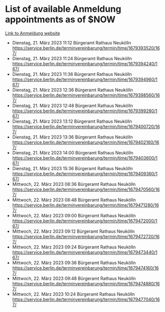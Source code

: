 # List of available Anmeldung appointments as of $NOW
[Link to Anmeldung website](https://service.berlin.de/terminvereinbarung/termin/tag.php?termin=1&anliegen[]=120686&dienstleisterlist=122210,122217,327316,122219,327312,122227,327314,122231,327346,122243,327348,122254,122252,329742,122260,329745,122262,329748,122271,327278,122273,327274,122277,327276,330436,122280,327294,122282,327290,122284,327292,122291,327270,122285,327266,122286,327264,122296,327268,150230,329760,122297,327286,122294,327284,122312,329763,122314,329775,122304,327330,122311,327334,122309,327332,317869,122281,327352,122279,329772,122283,122276,327324,122274,327326,122267,329766,122246,327318,122251,327320,122257,327322,122208,327298,122226,327300&herkunft=http%3A%2F%2Fservice.berlin.de%2Fdienstleistung%2F120686%2F)
- Dienstag, 21. März 2023 11:12 Bürgeramt Rathaus Neukölln https://service.berlin.de/terminvereinbarung/termin/time/1679393520/167/
- Dienstag, 21. März 2023 11:24 Bürgeramt Rathaus Neukölln https://service.berlin.de/terminvereinbarung/termin/time/1679394240/167/
- Dienstag, 21. März 2023 11:36 Bürgeramt Rathaus Neukölln https://service.berlin.de/terminvereinbarung/termin/time/1679394960/167/
- Dienstag, 21. März 2023 12:36 Bürgeramt Rathaus Neukölln https://service.berlin.de/terminvereinbarung/termin/time/1679398560/167/
- Dienstag, 21. März 2023 12:48 Bürgeramt Rathaus Neukölln https://service.berlin.de/terminvereinbarung/termin/time/1679399280/167/
- Dienstag, 21. März 2023 13:12 Bürgeramt Rathaus Neukölln https://service.berlin.de/terminvereinbarung/termin/time/1679400720/167/
- Dienstag, 21. März 2023 13:36 Bürgeramt Rathaus Neukölln https://service.berlin.de/terminvereinbarung/termin/time/1679402160/167/
- Dienstag, 21. März 2023 14:00 Bürgeramt Rathaus Neukölln https://service.berlin.de/terminvereinbarung/termin/time/1679403600/167/
- Dienstag, 21. März 2023 15:36 Bürgeramt Rathaus Neukölln https://service.berlin.de/terminvereinbarung/termin/time/1679409360/167/
- Mittwoch, 22. März 2023 08:36 Bürgeramt Rathaus Neukölln https://service.berlin.de/terminvereinbarung/termin/time/1679470560/167/
- Mittwoch, 22. März 2023 08:48 Bürgeramt Rathaus Neukölln https://service.berlin.de/terminvereinbarung/termin/time/1679471280/167/
- Mittwoch, 22. März 2023 09:00 Bürgeramt Rathaus Neukölln https://service.berlin.de/terminvereinbarung/termin/time/1679472000/167/
- Mittwoch, 22. März 2023 09:12 Bürgeramt Rathaus Neukölln https://service.berlin.de/terminvereinbarung/termin/time/1679472720/167/
- Mittwoch, 22. März 2023 09:24 Bürgeramt Rathaus Neukölln https://service.berlin.de/terminvereinbarung/termin/time/1679473440/167/
- Mittwoch, 22. März 2023 09:36 Bürgeramt Rathaus Neukölln https://service.berlin.de/terminvereinbarung/termin/time/1679474160/167/
- Mittwoch, 22. März 2023 09:48 Bürgeramt Rathaus Neukölln https://service.berlin.de/terminvereinbarung/termin/time/1679474880/167/
- Mittwoch, 22. März 2023 10:24 Bürgeramt Rathaus Neukölln https://service.berlin.de/terminvereinbarung/termin/time/1679477040/167/
